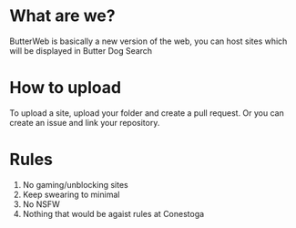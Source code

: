 # What are we?
ButterWeb is basically a new version of the web, you can host sites which will be displayed in Butter Dog Search

# How to upload
To upload a site, upload your folder and create a pull request. Or you can create an issue and link your repository.

# Rules
1. No gaming/unblocking sites
2. Keep swearing to minimal
3. No NSFW
4. Nothing that would be agaist rules at Conestoga
